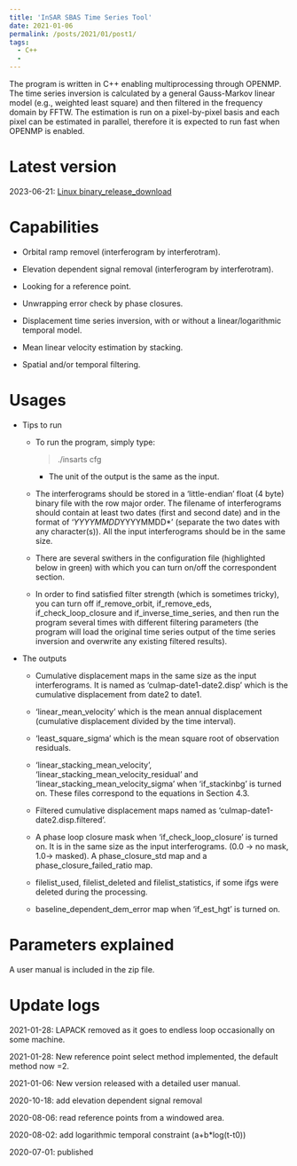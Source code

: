 ```yaml
---
title: 'InSAR SBAS Time Series Tool'
date: 2021-01-06
permalink: /posts/2021/01/post1/
tags:
  - C++
  - 
---
```


The program is written in C++ enabling multiprocessing through OPENMP. The time series inversion is calculated by a general Gauss-Markov linear model (e.g., weighted least square) and then filtered in the frequency domain by FFTW. The estimation is run on a pixel-by-pixel basis and each pixel can be estimated in parallel, therefore it is expected to run fast when OPENMP is enabled.  

Latest version
====== 
2023-06-21: [Linux binary_release_download](http://www.gacos.net/pub/share/software/insarts_20230621.zip)

Capabilities
======
- Orbital ramp removel (interferogram by interferotram). 

- Elevation dependent signal removal (interferogram by interferotram). 

- Looking for a reference point. 

- Unwrapping error check by phase closures. 

- Displacement time series inversion, with or without a linear/logarithmic temporal model. 

- Mean linear velocity estimation by stacking.  

- Spatial and/or temporal filtering. 

Usages
======
- Tips to run 
  - To run the program, simply type:  

    >./insarts cfg 

    - The unit of the output is the same as the input. 

  - The interferograms should be stored in a ‘little-endian’ float (4 byte) binary file with the row major order. The filename of interferograms should contain at least two dates (first and second date) and in the format of ‘*YYYYMMDD*YYYYMMDD*’ (separate the two dates with any character(s)). All the input interferograms should be in the same size.

  - There are several swithers in the configuration file (highlighted below in green) with which you can turn on/off the correspondent section. 

  - In order to find satisfied filter strength (which is sometimes tricky), you can turn off if_remove_orbit, if_remove_eds, if_check_loop_closure and if_inverse_time_series, and then run the program several times with different filtering parameters (the program will load the original time series output of the time series inversion and overwrite any existing filtered results). 

- The outputs

  - Cumulative displacement maps in the same size as the input interferograms. It is named as ‘culmap-date1-date2.disp’ which is the cumulative displacement from date2 to date1.

  - ‘linear_mean_velocity’ which is the mean annual displacement (cumulative displacement divided by the time interval).

  - ‘least_square_sigma’ which is the mean square root of observation residuals.

  - ‘linear_stacking_mean_velocity’, ‘linear_stacking_mean_velocity_residual’ and ‘linear_stacking_mean_velocity_sigma’ when ‘if_stackinbg’ is turned on. These files correspond to the equations in Section 4.3. 

  - Filtered cumulative displacement maps named as ‘culmap-date1-date2.disp.filtered’. 

  - A phase loop closure mask when ‘if_check_loop_closure’ is turned on. It is in the same size as the input interferograms. (0.0 -> no mask, 1.0-> masked). A phase_closure_std map and a phase_closure_failed_ratio map. 

  - filelist_used, filelist_deleted and filelist_statistics, if some ifgs were deleted during the processing.

  - baseline_dependent_dem_error map when ‘if_est_hgt’ is turned on. 


Parameters explained
======
A user manual is included in the zip file. 

Update logs
======
2021-01-28: LAPACK removed as it goes to endless loop occasionally on some machine. 

2021-01-28: New reference point select method implemented, the default method now =2.

2021-01-06: New version released with a detailed user manual. 

2020-10-18: add elevation dependent signal removal 
 
2020-08-06: read reference points from a windowed area. 

2020-08-02: add logarithmic temporal constraint (a+b*log(t-t0))  
  
2020-07-01: published  
